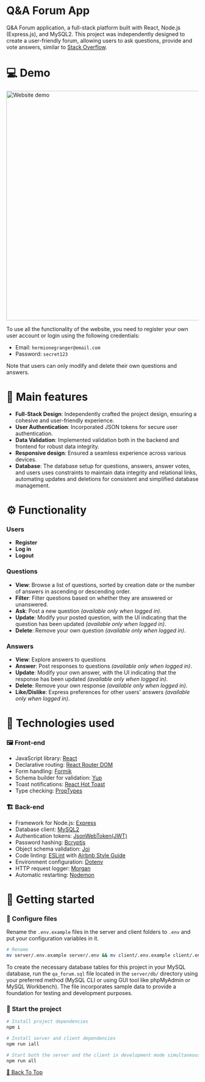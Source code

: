 # Q&A Forum App

Q&A Forum application, a full-stack platform built with React, Node.js (Express.js), and MySQL2.
This project was independently designed to create a user-friendly forum, allowing users to ask questions, provide and vote answers, similar to [Stack Overflow](https://stackoverflow.com/questions).

# 💻 Demo

<img src="client/src/assets/img/examples/example.gif" alt="Website demo" width="600" height="auto">

To use all the functionality of the website, you need to register your own user account or login using the following credentials:

- Email: `hermionegranger@email.com`
- Password: `secret123`

Note that users can only modify and delete their own questions and answers.

# 🎨 Main features

- **Full-Stack Design**: Independently crafted the project design, ensuring a cohesive and user-friendly experience.
- **User Authentication**: Incorporated JSON tokens for secure user authentication.
- **Data Validation**: Implemented validation both in the backend and frontend for robust data integrity.
- **Responsive design**: Ensured a seamless experience across various devices.
- **Database**: The database setup for questions, answers, answer votes, and users uses constraints to maintain data integrity and relational links, automating updates and deletions for consistent and simplified database management.

# ⚙️ Functionality

### Users

- **Register**
- **Log in**
- **Logout**

### Questions

- **View**: Browse a list of questions, sorted by creation date or the number of answers in ascending or descending order.
- **Filter**: Filter questions based on whether they are answered or unanswered.
- **Ask**: Post a new question _(available only when logged in)_.
- **Update**: Modify your posted question, with the UI indicating that the question has been updated _(available only when logged in)_.
- **Delete**: Remove your own question _(available only when logged in)_.

### Answers

- **View**: Explore answers to questions
- **Answer**: Post responses to questions _(available only when logged in)_.
- **Update**: Modify your own answer, with the UI indicating that the response has been updated _(available only when logged in)_.
- **Delete**: Remove your own response _(available only when logged in)_.
- **Like/Dislike**: Express preferences for other users' answers _(available only when logged in)_.

# 🔧 Technologies used

### 🖼️ Front-end

- JavaScript library: [React](https://reactjs.org/)
- Declarative routing: [React Router DOM](https://reactrouter.com/en/main)
- Form handling: [Formik](https://formik.org/)
- Schema builder for validation: [Yup](https://github.com/jquense/yup)
- Toast notifications: [React Hot Toast](https://react-hot-toast.com/)
- Type checking: [PropTypes](https://github.com/facebook/prop-types/)

### 🏗️ Back-end

- Framework for Node.js: [Express](https://expressjs.com/)
- Database client: [MySQL2](https://github.com/sidorares/node-mysql2)
- Authentication tokens: [JsonWebToken(JWT)](https://github.com/auth0/node-jsonwebtoken)
- Password hashing: [Bcryptjs](https://github.com/dcodeIO/bcrypt.js)
- Object schema validation: [Joi](https://joi.dev/)
- Code linting: [ESLint](https://eslint.org/) with [Airbnb Style Guide](https://airbnb.io/javascript/react/)
- Environment configuration: [Dotenv](https://github.com/motdotla/dotenv)
- HTTP request logger: [Morgan](https://github.com/expressjs/morgan#readme)
- Automatic restarting: [Nodemon](https://nodemon.io/)

# 🚀 Getting started

### 🔨 Configure files

Rename the `.env.example` files in the server and client folders to `.env` and put your configuration variables in it.

```bash
# Rename
mv server/.env.example server/.env && mv client/.env.example client/.env
```

To create the necessary database tables for this project in your MySQL database, run the `qa_forum.sql` file located in the `server/db/` directory using your preferred method (MySQL CLI or using GUI tool like phpMyAdmin or MySQL Workbench).
The file incorporates sample data to provide a foundation for testing and development purposes.

### 🎈 Start the project

```bash
# Install project dependencies
npm i

# Install server and client dependencies
npm run iall

# Start both the server and the client in development mode simultaneously
npm run all
```

[🔼 Back To Top](#top)
